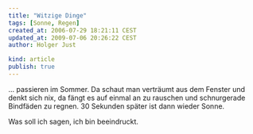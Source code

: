 ```yaml
---
title: "Witzige Dinge"
tags: [Sonne, Regen]
created_at: 2006-07-29 18:21:11 CEST
updated_at: 2009-07-06 20:26:22 CEST
author: Holger Just

kind: article
publish: true
---
```


... passieren im Sommer. Da schaut man verträumt aus dem Fenster und denkt sich nix, da fängt es auf einmal an zu rauschen und schnurgerade Bindfäden zu regnen. 30 Sekunden später ist dann wieder Sonne.

Was soll ich sagen, ich bin beeindruckt.